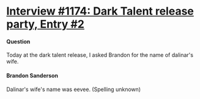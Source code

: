 # [Interview #1174: Dark Talent release party, Entry #2](https://www.theoryland.com/intvmain.php?i=1174#2)

#### Question

Today at the dark talent release, I asked Brandon for the name of dalinar's wife.

#### Brandon Sanderson

Dalinar's wife's name was eevee. (Spelling unknown)

